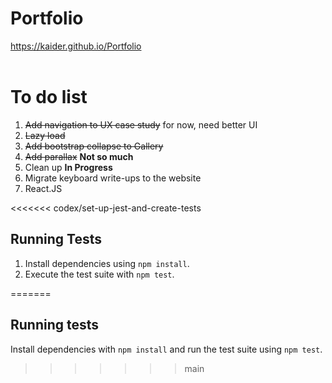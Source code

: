 # Portfolio

https://kaider.github.io/Portfolio
<br>
<br>
# To do list
1. ~~Add navigation to UX case study~~ for now, need better UI
2. ~~Lazy load~~
3. ~~Add bootstrap collapse to Gallery~~
4. ~~Add parallax~~ **Not so much**
5. Clean up **In Progress**
6. Migrate keyboard write-ups to the website
7. React.JS

  <<<<<<< codex/set-up-jest-and-create-tests
  ## Running Tests

  1. Install dependencies using `npm install`.
  2. Execute the test suite with `npm test`.

  =======
  ## Running tests

  Install dependencies with `npm install` and run the test suite using `npm test`.
  >>>>>>> main
